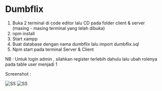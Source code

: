 # Dumbflix

1. Buka 2 terminal di code editor lalu CD pada folder client & server (masing - masing terminal yang telah dibuka)
2. npm install
3. Start xampp
4. Buat database dengan nama dumbflix lalu import dumbflix.sql
5. Npm start pada terminal Server & Client

NB : Untuk login admin , silahkan register terlebih dahulu lalu ubah rolenya pada table user menjadi 1

Screenshot :

![SS](https://i.ibb.co/kGcD00G/Home-Guest.png)
![SS](https://i.ibb.co/pxC8qYZ/loggedIn.png)
